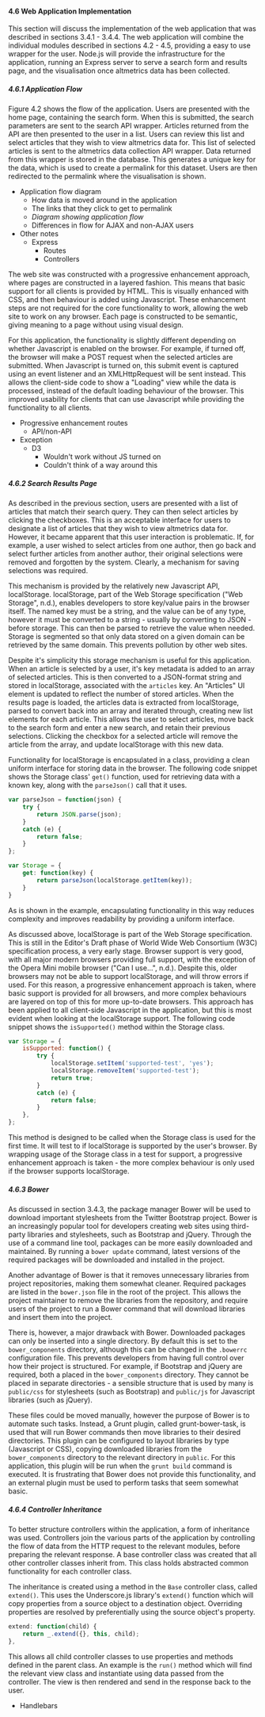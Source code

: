 #### 4.6 Web Application Implementation

This section will discuss the implementation of the web application that was described in sections 3.4.1 - 3.4.4. The web application will combine the individual modules described in sections 4.2 - 4.5, providing a easy to use wrapper for the user. Node.js will provide the infrastructure for the application, running an Express server to serve a search form and results page, and the visualisation once altmetrics data has been collected.

##### 4.6.1 Application Flow

Figure 4.2 shows the flow of the application. Users are presented with the home page, containing the search form. When this is submitted, the search parameters are sent to the search API wrapper. Articles returned from the API are then presented to the user in a list. Users can review this list and select articles that they wish to view altmetrics data for. This list of selected articles is sent to the altmetrics data collection API wrapper. Data returned from this wrapper is stored in the database. This generates a unique key for the data, which is used to create a permalink for this dataset. Users are then redirected to the permalink where the visualisation is shown.

* Application flow diagram
	* How data is moved around in the application
	* The links that they click to get to permalink
	* _Diagram showing application flow_
	* Differences in flow for AJAX and non-AJAX users
* Other notes
	* Express
		* Routes
		* Controllers

The web site was constructed with a progressive enhancement approach, where pages are constructed in a layered fashion. This means that basic support for all clients is provided by HTML. This is visually enhanced with CSS, and then behaviour is added using Javascript. These enhancement steps are not required for the core functionality to work, allowing the web site to work on any browser. Each page is constructed to be semantic, giving meaning to a page without using visual design.

For this application, the functionality is slightly different depending on whether Javascript is enabled on the browser. For example, if turned off, the browser will make a POST request when the selected articles are submitted. When Javascript is turned on, this submit event is captured using an event listener and an XMLHttpRequest will be sent instead. This allows the client-side code to show a "Loading" view while the data is processed, instead of the default loading behaviour of the browser. This improved usability for clients that can use Javascript while providing the functionality to all clients.

* Progressive enhancement routes
	* API/non-API
* Exception
	* D3
		* Wouldn't work without JS turned on
		* Couldn't think of a way around this

##### 4.6.2 Search Results Page

As described in the previous section, users are presented with a list of articles that match their search query. They can then select articles by clicking the checkboxes. This is an acceptable interface for users to designate a list of articles that they wish to view altmetrics data for. However, it became apparent that this user interaction is problematic. If, for example, a user wished to select articles from one author, then go back and select further articles from another author, their original selections were removed and forgotten by the system. Clearly, a mechanism for saving selections was required.

This mechanism is provided by the relatively new Javascript API, localStorage. localStorage, part of the Web Storage specification ("Web Storage", n.d.), enables developers to store key/value pairs in the browser itself. The named key must be a string, and the value can be of any type, however it must be converted to a string - usually by converting to JSON - before storage. This can then be parsed to retrieve the value when needed. Storage is segmented so that only data stored on a given domain can be retrieved by the same domain. This prevents pollution by other web sites.

Despite it's simplicity this storage mechanism is useful for this application. When an article is selected by a user, it's key metadata is added to an array of selected articles. This is then converted to a JSON-format string and stored in localStorage, associated with the `articles` key. An "Articles" UI element is updated to reflect the number of stored articles. When the results page is loaded, the articles data is extracted from localStorage, parsed to convert back into an array and iterated through, creating new list elements for each article. This allows the user to select articles, move back to the search form and enter a new search, and retain their previous selections. Clicking the checkbox for a selected article will remove the article from the array, and update localStorage with this new data.

Functionality for localStorage is encapsulated in a class, providing a clean uniform interface for storing data in the browser. The following code snippet shows the Storage class' `get()` function, used for retrieving data with a known key, along with the `parseJson()` call that it uses. 

```js
var parseJson = function(json) {
	try {
		return JSON.parse(json);
	}
	catch (e) {
		return false;
	}
};

var Storage = {
	get: function(key) {
		return parseJson(localStorage.getItem(key));
	}
}
```

As is shown in the example, encapsulating functionality in this way reduces complexity and improves readability by providing a uniform interface.

As discussed above, localStorage is part of the Web Storage specification. This is still in the Editor's Draft phase of World Wide Web Consortium (W3C) specification process, a very early stage. Browser support is very good, with all major modern browsers providing full support, with the exception of the Opera Mini mobile browser ("Can I use...", n.d.). Despite this, older browsers may not be able to support localStorage, and will throw errors if used. For this reason, a progressive enhancement approach is taken, where basic support is provided for all browsers, and more complex behaviours are layered on top of this for more up-to-date browsers. This approach has been applied to all client-side Javascript in the application, but this is most evident when looking at the localStorage support. The following code snippet shows the `isSupported()` method within the Storage class.

```js
var Storage = {
	isSupported: function() {
		try {
			localStorage.setItem('supported-test', 'yes');
			localStorage.removeItem('supported-test');
			return true;
		}
		catch (e) {
			return false;
		}
	},
};
```

This method is designed to be called when the Storage class is used for the first time. It will test to if localStorage is supported by the user's browser. By wrapping usage of the Storage class in a test for support, a progressive enhancement approach is taken - the more complex behaviour is only used if the browser supports localStorage. 

##### 4.6.3 Bower

As discussed in section 3.4.3, the package manager Bower will be used to download important stylesheets from the Twitter Bootstrap project. Bower is an increasingly popular tool for developers creating web sites using third-party libraries and stylesheets, such as Bootstrap and jQuery. Through the use of a command line tool, packages can be more easily downloaded and maintained. By running a `bower update` command, latest versions of the required packages will be downloaded and installed in the project.

Another advantage of Bower is that it removes unnecessary libraries from project repositories, making them somewhat cleaner. Required packages are listed in the `bower.json` file in the root of the project. This allows the project maintainer to remove the libraries from the repository, and require users of the project to run a Bower command that will download libraries and insert them into the project.

There is, however, a major drawback with Bower. Downloaded packages can only be inserted into a single directory. By default this is set to the `bower_components` directory, although this can be changed in the `.bowerrc` configuration file. This prevents developers from having full control over how their project is structured. For example, if Bootstrap and jQuery are required, both a placed in the `bower_components` directory. They cannot be placed in separate directories - a sensible structure that is used by many is `public/css` for stylesheets (such as Bootstrap) and `public/js` for Javascript libraries (such as jQuery). 

These files could be moved manually, however the purpose of Bower is to automate such tasks. Instead, a Grunt plugin, called grunt-bower-task, is used that will run Bower commands then move libraries to their desired directories. This plugin can be configured to layout libraries by type (Javascript or CSS), copying downloaded libraries from the `bower_components` directory to the relevant directory in `public`. For this application, this plugin will be run when the `grunt build` command is executed. It is frustrating that Bower does not provide this functionality, and an external plugin must be used to perform tasks that seem somewhat basic.

##### 4.6.4 Controller Inheritance

To better structure controllers within the application, a form of inheritance was used. Controllers join the various parts of the application by controlling the flow of data from the HTTP request to the relevant modules, before preparing the relevant response. A base controller class was created that all other controller classes inherit from. This class holds abstracted common functionality for each controller class.

The inheritance is created using a method in the `Base` controller class, called `extend()`. This uses the Underscore.js library's `extend()` function which will copy properties from a source object to a destination object. Overriding properties are resolved by preferentially using the source object's property.

```js
extend: function(child) {
	return _.extend({}, this, child);
},
```

This allows all child controller classes to use properties and methods defined in the parent class. An example is the `run()` method which will find the relevant view class and instantiate using data passed from the controller. The view is then rendered and send in the response back to the user.

* Handlebars

